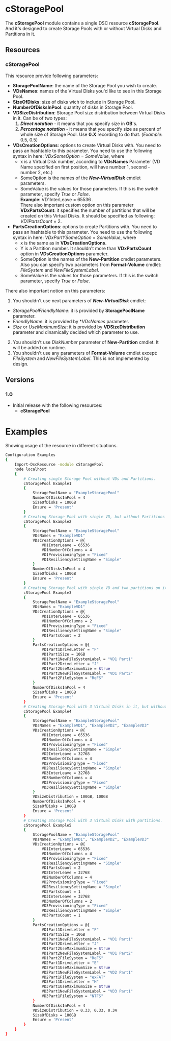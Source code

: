 # cStoragePool

The **cStoragePool** module contains a single DSC resource **cStoragePool**. 
And it's designed to create Storage Pools with or without Virtual Disks and Partitions in it.

## Resources

### cStoragePool

This resource provide following parameters:
- **StoragePoolName**: the name of the Storage Pool you wish to create.
- **VDsNames**: names of the Virtual Disks you'd like to see in this Storage Pool.
- **SizeOfDisks**: size of disks wich to include in Storage Pool.
- **NumberOfDisksInPool**: quantity of disks in Storage Pool.
- **VDSizeDistribution**: Storage Pool size distribution between Virtual Disks in it. Can be of two types:
  1. ***Direct notation*** - it means that you specify size in **GB**'s.
  2. ***Percentage notation*** - it means that you specify size as percent of whole size of Storage Pool.
  Use **0.X** recording to do that. (*Example*: 0.5, 0.5)
- **VDsCreationOptions**: options to create Virtual Disks with. You need to pass an hashtable to this parameter.
You need to use the following syntax in here: *VDxSomeOption* = *SomeValue*, where
  * x is a Virtual Disk number, according to **VDsNames** Parameter (VD Name specified on first position,
  will have number 1, second - number 2, etc.)
  * SomeOption is the names of the ***New-VirtualDisk*** cmdlet parameters.
  * SomeValue is the values for those parameters. If this is the switch parameter, specify *True* or *False*.  
  **Example**: VD1InterLeave = 65536 .  
  There also important custom option on this parameter **VDxPartsCount**: it specifies the number of partitions
  that will be created on this Virtual Disks. It should be specified as following: *VD1PartsCount* = 2.
- **PartsCreationOptions**: options to create Partitions with. You need to pass an hashtable to this parameter.
You need to use the following syntax in here: *VDxPartYSomeOption* = *SomeValue*, where
  * x is the same as in **VDsCreationOptions**.
  * Y is a Partition number. It shouldn't more than **VDxPartsCount** option in **VDsCreationOptions** parameter.
  * SomeOption is the names of the **New-Partition** cmdlet parameters. Also you can specify two parameters from 
  **Format-Volume** cmdlet: *FileSystem* and *NewFileSystemLabel*.
  * SomeValue is the values for those parameters. If this is the switch parameter, specify *True* or *False*.
  
There also important notion on this parameters:
1. You shouldn't use next parameters of ***New-VirtualDisk*** cmdlet:
  * *StoragePoolFriendlyName*: it is provided by **StoragePoolName** parameter.
  * *FriendlyName*: it is provided by **VDsNames* parameter.
  * *Size* or *UseMaximumSize*: it is provided by **VDSizeDistribution** parameter and dinamically decided
  which parameter to use.
2. You shouldn't use *DiskNumber* parameter of **New-Partition** cmdlet. It will be added on runtime.
3. You shouldn't use any parameters of **Format-Volume** cmdlet except: *FileSystem* and *NewFileSystemLabel*.
This is not implemented by design.

## Versions

### 1.0
- Initial release with the following resources: 
  * **cStoragePool**
  
# Examples

Showing usage of the resource in different situations.
```sh
Configuration Examples
{
    Import-DscResource -module cStoragePool
    node localhost
    {
        # Creating single Storage Pool without VDs and Partitions.
        cStoragePool Example1
        {
            StoragePoolName = "ExampleStoragePool"
            NumberOfDisksInPool = 4
            SizeOfDisks = 100GB
            Ensure = 'Present'
        }
        # Creating Storage Pool with single VD, but without Partitions on it.        
        cStoragePool Example2
        {
            StoragePoolName = "ExampleStoragePool"
            VDsNames = "ExampleVD1"
            VDsCreationOptions = @{
                VD1InterLeave = 65536
                VD1NumberOfColumns = 4
                VD1ProvisioningType = "Fixed"
                VD1ResiliencySettingName = "Simple"
            }
            NumberOfDisksInPool = 4
            SizeOfDisks = 100GB
            Ensure = 'Present'
        }
        # Creating Storage Pool with single VD and two partitions on it.
        cStoragePool Example3
        {
            StoragePoolName = "ExampleStoragePool"
            VDsNames = "ExampleVD1"
            VDsCreationOptions = @{
                VD1InterLeave = 65536
                VD1NumberOfColumns = 2
                VD1ProvisioningType = "Fixed"
                VD1ResiliencySettingName = "Simple"
                VD1PartsCount = 2
            }
            PartsCreationOptions = @{
                VD1Part1DriveLetter = "F"
                VD1Part1Size = 10GB
                VD1Part1NewFileSystemLabel = "VD1 Part1"
                VD1Part2DriveLetter = "J"
                VD1Part2UseMaximumSize = $true
                VD1Part2NewFileSystemLabel = "VD1 Part2"
                VD1Part2FileSystem = "ReFS"
            }
            NumberOfDisksInPool = 4
            SizeOfDisks = 100GB
            Ensure = 'Present'
        }
        # Creating Storage Pool with 3 Virtual Disks in it, but without partitions.
        cStoragePool Example4
        {
            StoragePoolName = "ExampleStoragePool"
            VDsNames = "ExampleVD1", "ExampleVD2", "ExampleVD3"
            VDsCreationOptions = @{
                VD1InterLeave = 65536
                VD1NumberOfColumns = 4
                VD1ProvisioningType = "Fixed"
                VD1ResiliencySettingName = "Simple"
                VD2InterLeave = 32768
                VD2NumberOfColumns = 4
                VD2ProvisioningType = "Fixed"
                VD2ResiliencySettingName = "Simple"
                VD3InterLeave = 32768
                VD3NumberOfColumns = 4
                VD3ProvisioningType = "Fixed"
                VD3ResiliencySettingName = "Simple"
            }
            VDSizeDistribution = 100GB, 100GB
            NumberOfDisksInPool = 4
            SizeOfDisks = 100GB
            Ensure = 'Present'
        }
        # Creating Storage Pool with 3 Virtual Disks with partitions.
        cStoragePool Example5
        {
            StoragePoolName = "ExampleStoragePool"
            VDsNames = "ExampleVD1", "ExampleVD2", "ExampleVD3"
            VDsCreationOptions = @{
                VD1InterLeave = 65536
                VD1NumberOfColumns = 4
                VD1ProvisioningType = "Fixed"
                VD1ResiliencySettingName = "Simple"
                VD1PartsCount = 2
                VD2InterLeave = 32768
                VD2NumberOfColumns = 4
                VD2ProvisioningType = "Fixed"
                VD2ResiliencySettingName = "Simple"
                VD2PartsCount = 1
                VD3InterLeave = 32768
                VD3NumberOfColumns = 2
                VD3ProvisioningType = "Fixed"
                VD3ResiliencySettingName = "Simple"
                VD3PartsCount = 1
            }
            PartsCreationOptions = @{
                VD1Part1DriveLetter = "F"
                VD1Part1Size = 10GB
                VD1Part1NewFileSystemLabel = "VD1 Part1"
                VD1Part2DriveLetter = "J"
                VD1Part2UseMaximumSize = $true
                VD1Part2NewFileSystemLabel = "VD1 Part2"
                VD1Part2FileSystem = "ReFS"
                VD2Part1DriveLetter = "E"
                VD2Part1UseMaximumSize = $true
                VD2Part1NewFileSystemLabel = "VD2 Part1"
                VD2Part1FileSystem = "exFAT"
                VD3Part1DriveLetter = "H"
                VD3Part1UseMaximumSize = $true
                VD3Part1NewFileSystemLabel = "VD3 Part1"
                VD3Part1FileSystem = "NTFS"
            }
            NumberOfDisksInPool = 4
            VDSizeDistribution = 0.33, 0.33, 0.34
            SizeOfDisks = 100GB
            Ensure = 'Present'
        }
    }
}
```